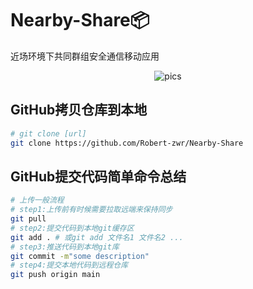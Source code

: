 # Nearby-Share📦

近场环境下共同群组安全通信移动应用

<center><img src="https://s6.jpg.cm/2022/10/11/P1i2Bf.png" alt="pics" border="0"></center>

## GitHub拷贝仓库到本地

```sh
# git clone [url]
git clone https://github.com/Robert-zwr/Nearby-Share
```



## GitHub提交代码简单命令总结

```sh
# 上传一般流程
# step1:上传前有时候需要拉取远端来保持同步
git pull
# step2:提交代码到本地git缓存区
git add . # 或git add 文件名1 文件名2 ...
# step3:推送代码到本地git库
git commit -m"some description"
# step4:提交本地代码到远程仓库
git push origin main
```
